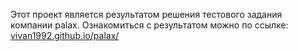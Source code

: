 Этот проект является результатом решения тестового задания компании palax.
Ознакомиться с результатом можно по ссылке: [vivan1992.github.io/palax/](vivan1992.github.io/palax/)
